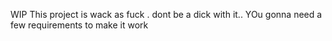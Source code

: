 WIP
This project is wack as fuck . dont be a dick with it.. 
YOu gonna need a few requirements to make it work
